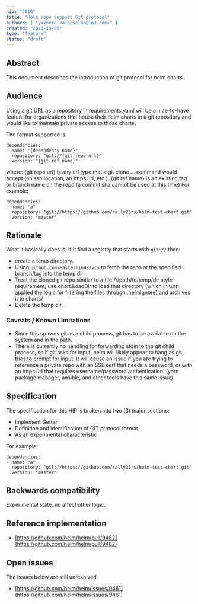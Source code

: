 ```yaml
---
hip: "0016"
title: "Helm repo support Git protocol"
authors: [ "yxxhero <aiopsclub@163.com>" ]
created: "2021-10-05"
type: "feature"
status: "draft"
---
```


## Abstract

This document describes the introduction of git protocol for helm charts.

## Audience

Using a git URL as a repository in requirements.yaml will be a nice-to-have feature for organizations that house their helm charts in a git repository and would like to maintain private access to those charts.

The format supported is:

```
dependencies:
- name: "{dependency name}"
  repository: "git://{git repo url}"
  version: "{git ref name}"
```
where:
{git repo url} is any url type that a git clone ... command would accept (an ssh location, an https url, etc.).
{git ref name} is an existing tag or branch name on the repo (a commit sha cannot be used at this time)
For example:

```
dependencies:
- name: "a"
  repository: "git://https://github.com/rally25rs/helm-test-chart.git"
  version: "master"
```

## Rationale 

What it basically does is, if it find a registry that starts with `git://` then:
* create a temp directory.
* Using `github.com/Masterminds/vcs` to fetch the repo at the specified branch/tag into the temp dir
* Treat the cloned git repo similar to a file:///path/to/temp/dir style requirement; use chart.LoadDir to load that directory (which in turn applied the logic for filtering the files through .helmignore) and archives it to charts/
* Delete the temp dir.

### Caveats / Known Limitations
* Since this spawns git as a child process, git has to be available on the system and in the path.
* There is currently no handling for forwarding stdin to the git child process, so if git asks for input, helm will likely appear to hang as git tries to prompt for input. It will cause an issue if you are trying to reference a private repo with an SSL cert that needs a password, or with an https url that requires username/password authentication. (yarn package manager, ansible, and other tools have this same issue). 

## Specification
The specification for this HIP is broken into two (3) major sections: 

* Implement Getter 
* Definition and identification of GIT protocol format 
* As an experimental characteristic 

For example: 

```
dependencies:
- name: "a"
  repository: "git://https://github.com/rally25rs/helm-test-chart.git"
  version: "master"
```

## Backwards compatibility  
Experimental state, no affect other logic.  


## Reference implementation 
* [https://github.com/helm/helm/pull/9482](https://github.com/helm/helm/pull/9482) 


## Open issues 
The issues below are still unresolved. 
* [https://github.com/helm/helm/issues/9461](https://github.com/helm/helm/issues/9461) 





